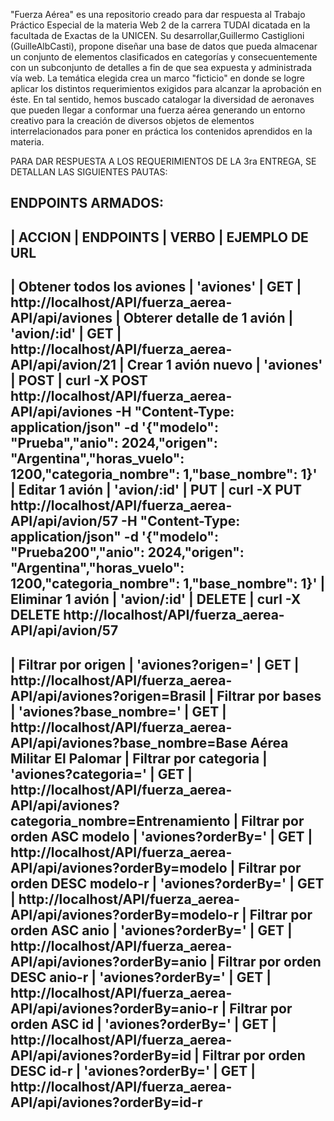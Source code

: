 "Fuerza Aérea" es una repositorio creado para dar respuesta al Trabajo Práctico Especial de la materia Web 2 de la carrera TUDAI dicatada en la facultada de Exactas de la UNICEN.
Su desarrollar,Guillermo Castiglioni (GuilleAlbCasti), propone diseñar una base de datos que pueda almacenar un conjunto de elementos clasificados en categorías y consecuentemente con un subconjunto de detalles a fin de que sea expuesta y administrada vía web.
La temática elegida crea un marco "ficticio" en donde se logre aplicar los distintos requerimientos exigidos para alcanzar la aprobación en éste. En tal sentido, hemos buscado catalogar la diversidad de aeronaves que pueden llegar a conformar una fuerza aérea generando un entorno creativo para la creación de diversos objetos de elementos interrelacionados para poner en práctica los contenidos aprendidos en la materia.

PARA DAR RESPUESTA A LOS REQUERIMIENTOS DE LA 3ra ENTREGA, SE DETALLAN LAS SIGUIENTES PAUTAS:

ENDPOINTS ARMADOS:
----------------------------------------------------------------------------------------------------------------------------------------------------------------------------------------------------------------------------------------------------------------------------------------------------------
|          ACCION                 |       ENDPOINTS        | VERBO  |                      EJEMPLO DE URL 
----------------------------------------------------------------------------------------------------------------------------------------------------------------------------------------------------------------------------------------------------------------------------------------------------------
| Obtener todos los aviones       | 'aviones'              |  GET   | http://localhost/API/fuerza_aerea-API/api/aviones
| Obterer detalle de 1 avión      | 'avion/:id'            |  GET   | http://localhost/API/fuerza_aerea-API/api/avion/21
| Crear 1 avión nuevo             | 'aviones'              |  POST  | curl -X POST http://localhost/API/fuerza_aerea-API/api/aviones \-H "Content-Type: application/json" \-d '{"modelo": "Prueba","anio": 2024,"origen": "Argentina","horas_vuelo": 1200,"categoria_nombre": 1,"base_nombre": 1}'  
| Editar 1 avión                  | 'avion/:id'            |  PUT   | curl -X PUT http://localhost/API/fuerza_aerea-API/api/avion/57 \-H "Content-Type: application/json" \-d '{"modelo": "Prueba200","anio": 2024,"origen": "Argentina","horas_vuelo": 1200,"categoria_nombre": 1,"base_nombre": 1}'
| Eliminar 1 avión                | 'avion/:id'            | DELETE | curl -X DELETE http://localhost/API/fuerza_aerea-API/api/avion/57
----------------------------------------------------------------------------------------------------------------------------------------------------------------------------------------------------------------------------------------------------------------------------------------------------------
| Filtrar por origen              | 'aviones?origen='      |  GET   | http://localhost/API/fuerza_aerea-API/api/aviones?origen=Brasil
| Filtrar por bases               | 'aviones?base_nombre=' |  GET   | http://localhost/API/fuerza_aerea-API/api/aviones?base_nombre=Base Aérea Militar El Palomar
| Filtrar por categoria           | 'aviones?categoria='   |  GET   | http://localhost/API/fuerza_aerea-API/api/aviones?categoria_nombre=Entrenamiento
| Filtrar por orden ASC modelo    | 'aviones?orderBy='     |  GET   | http://localhost/API/fuerza_aerea-API/api/aviones?orderBy=modelo
| Filtrar por orden DESC modelo-r | 'aviones?orderBy='     |  GET   | http://localhost/API/fuerza_aerea-API/api/aviones?orderBy=modelo-r
| Filtrar por orden ASC anio      | 'aviones?orderBy='     |  GET   | http://localhost/API/fuerza_aerea-API/api/aviones?orderBy=anio
| Filtrar por orden DESC anio-r   | 'aviones?orderBy='     |  GET   | http://localhost/API/fuerza_aerea-API/api/aviones?orderBy=anio-r
| Filtrar por orden ASC id        | 'aviones?orderBy='     |  GET   | http://localhost/API/fuerza_aerea-API/api/aviones?orderBy=id
| Filtrar por orden DESC id-r     | 'aviones?orderBy='     |  GET   | http://localhost/API/fuerza_aerea-API/api/aviones?orderBy=id-r
----------------------------------------------------------------------------------------------------------------------------------------------------------------------------------------------------------------------------------------------------------------------------------------------------------